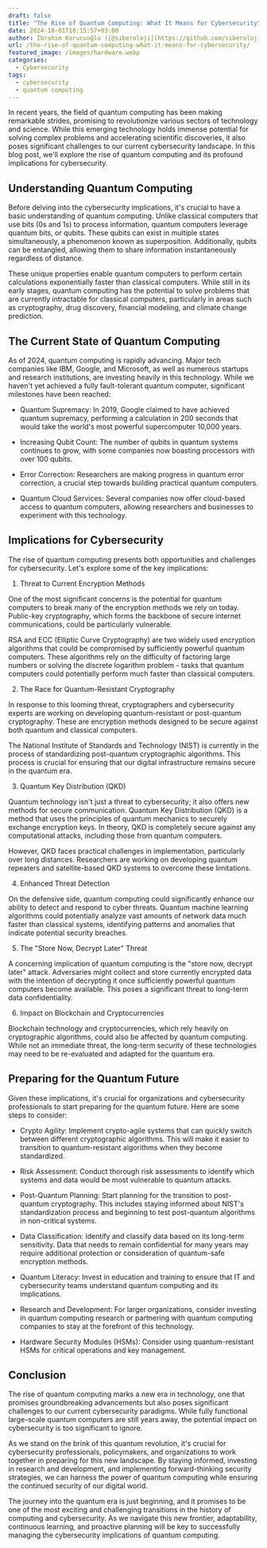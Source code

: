 ```yaml
---
draft: false
title: "The Rise of Quantum Computing: What It Means for Cybersecurity"
date: 2024-10-01T18:15:57+03:00
author: İbrahim Korucuoğlu ([@siberoloji](https://github.com/siberoloji))
url: /the-rise-of-quantum-computing-what-it-means-for-cybersecurity/
featured_image: /images/hardware.webp
categories:
  - Cybersecurity
tags:
  - cybersecurity
  - quantum computing
---
```



In recent years, the field of quantum computing has been making remarkable strides, promising to revolutionize various sectors of technology and science. While this emerging technology holds immense potential for solving complex problems and accelerating scientific discoveries, it also poses significant challenges to our current cybersecurity landscape. In this blog post, we'll explore the rise of quantum computing and its profound implications for cybersecurity.



## Understanding Quantum Computing



Before delving into the cybersecurity implications, it's crucial to have a basic understanding of quantum computing. Unlike classical computers that use bits (0s and 1s) to process information, quantum computers leverage quantum bits, or qubits. These qubits can exist in multiple states simultaneously, a phenomenon known as superposition. Additionally, qubits can be entangled, allowing them to share information instantaneously regardless of distance.



These unique properties enable quantum computers to perform certain calculations exponentially faster than classical computers. While still in its early stages, quantum computing has the potential to solve problems that are currently intractable for classical computers, particularly in areas such as cryptography, drug discovery, financial modeling, and climate change prediction.



## The Current State of Quantum Computing



As of 2024, quantum computing is rapidly advancing. Major tech companies like IBM, Google, and Microsoft, as well as numerous startups and research institutions, are investing heavily in this technology. While we haven't yet achieved a fully fault-tolerant quantum computer, significant milestones have been reached:


* Quantum Supremacy: In 2019, Google claimed to have achieved quantum supremacy, performing a calculation in 200 seconds that would take the world's most powerful supercomputer 10,000 years.

* Increasing Qubit Count: The number of qubits in quantum systems continues to grow, with some companies now boasting processors with over 100 qubits.

* Error Correction: Researchers are making progress in quantum error correction, a crucial step towards building practical quantum computers.

* Quantum Cloud Services: Several companies now offer cloud-based access to quantum computers, allowing researchers and businesses to experiment with this technology.




## Implications for Cybersecurity



The rise of quantum computing presents both opportunities and challenges for cybersecurity. Let's explore some of the key implications:



1. Threat to Current Encryption Methods



One of the most significant concerns is the potential for quantum computers to break many of the encryption methods we rely on today. Public-key cryptography, which forms the backbone of secure internet communications, could be particularly vulnerable.



RSA and ECC (Elliptic Curve Cryptography) are two widely used encryption algorithms that could be compromised by sufficiently powerful quantum computers. These algorithms rely on the difficulty of factoring large numbers or solving the discrete logarithm problem - tasks that quantum computers could potentially perform much faster than classical computers.



2. The Race for Quantum-Resistant Cryptography



In response to this looming threat, cryptographers and cybersecurity experts are working on developing quantum-resistant or post-quantum cryptography. These are encryption methods designed to be secure against both quantum and classical computers.



The National Institute of Standards and Technology (NIST) is currently in the process of standardizing post-quantum cryptographic algorithms. This process is crucial for ensuring that our digital infrastructure remains secure in the quantum era.



3. Quantum Key Distribution (QKD)



Quantum technology isn't just a threat to cybersecurity; it also offers new methods for secure communication. Quantum Key Distribution (QKD) is a method that uses the principles of quantum mechanics to securely exchange encryption keys. In theory, QKD is completely secure against any computational attacks, including those from quantum computers.



However, QKD faces practical challenges in implementation, particularly over long distances. Researchers are working on developing quantum repeaters and satellite-based QKD systems to overcome these limitations.



4. Enhanced Threat Detection



On the defensive side, quantum computing could significantly enhance our ability to detect and respond to cyber threats. Quantum machine learning algorithms could potentially analyze vast amounts of network data much faster than classical systems, identifying patterns and anomalies that indicate potential security breaches.



5. The "Store Now, Decrypt Later" Threat



A concerning implication of quantum computing is the "store now, decrypt later" attack. Adversaries might collect and store currently encrypted data with the intention of decrypting it once sufficiently powerful quantum computers become available. This poses a significant threat to long-term data confidentiality.



6. Impact on Blockchain and Cryptocurrencies



Blockchain technology and cryptocurrencies, which rely heavily on cryptographic algorithms, could also be affected by quantum computing. While not an immediate threat, the long-term security of these technologies may need to be re-evaluated and adapted for the quantum era.



## Preparing for the Quantum Future



Given these implications, it's crucial for organizations and cybersecurity professionals to start preparing for the quantum future. Here are some steps to consider:


* Crypto Agility: Implement crypto-agile systems that can quickly switch between different cryptographic algorithms. This will make it easier to transition to quantum-resistant algorithms when they become standardized.

* Risk Assessment: Conduct thorough risk assessments to identify which systems and data would be most vulnerable to quantum attacks.

* Post-Quantum Planning: Start planning for the transition to post-quantum cryptography. This includes staying informed about NIST's standardization process and beginning to test post-quantum algorithms in non-critical systems.

* Data Classification: Identify and classify data based on its long-term sensitivity. Data that needs to remain confidential for many years may require additional protection or consideration of quantum-safe encryption methods.

* Quantum Literacy: Invest in education and training to ensure that IT and cybersecurity teams understand quantum computing and its implications.

* Research and Development: For larger organizations, consider investing in quantum computing research or partnering with quantum computing companies to stay at the forefront of this technology.

* Hardware Security Modules (HSMs): Consider using quantum-resistant HSMs for critical operations and key management.




## Conclusion



The rise of quantum computing marks a new era in technology, one that promises groundbreaking advancements but also poses significant challenges to our current cybersecurity paradigms. While fully functional large-scale quantum computers are still years away, the potential impact on cybersecurity is too significant to ignore.



As we stand on the brink of this quantum revolution, it's crucial for cybersecurity professionals, policymakers, and organizations to work together in preparing for this new landscape. By staying informed, investing in research and development, and implementing forward-thinking security strategies, we can harness the power of quantum computing while ensuring the continued security of our digital world.



The journey into the quantum era is just beginning, and it promises to be one of the most exciting and challenging transitions in the history of computing and cybersecurity. As we navigate this new frontier, adaptability, continuous learning, and proactive planning will be key to successfully managing the cybersecurity implications of quantum computing.

